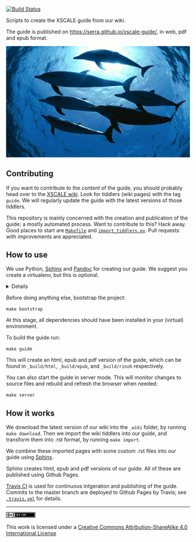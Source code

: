 [![Build Status](https://travis-ci.org/serra/xscale-guide.svg?branch=master)][Travis CI]

Scripts to create the XSCALE guide from our wiki.

The guide is published on https://serra.github.io/xscale-guide/,
in web, pdf and epub format.

![XSCALE is like a pod of dolphins, not dancing elephants](./source/_static/xscale-wide.png)

## Contributing

If you want to contribute to the *content* of the guide,
you should probably head over to the [XSCALE wiki].
Look for tiddlers (wiki pages) with the tag `guide`.
We will regularly update the guide with 
the latest versions of those tiddlers.

This repository is mainly concerned 
with the creation and publication of the guide;
a mostly automated process.
Want to contribute to this? Hack away. 
Good places to start are 
[`Makefile`](./Makefile) and [`import_tiddlers.py`](./import_tiddlers.py).
Pull requests with improvements are appreciated.

## How to use

We use Python, [Sphinx] and [Pandoc] for creating our guide.
We suggest you create a virtualenv, but this is optional.

<details>
<pre>
virtualenv venv
source venv/bin/activate
</pre>
</details>

Before doing anything else, bootstrap the project:

```
make bootstrap
```

At this stage, all dependencies should have been installed in your (virtual) environment.

To build the guide run:

```
make guide
```

This will create an html, epub and pdf version of the guide,
which can be found in `_build/html`, `_build/epub`, and `_build/rinoh` respectively.

You can also start the guide in server mode.
This will monitor changes to source files and rebuild and refresh the browser when needed:

```
make server
```

## How it works

We download the latest version of our wiki into the `_wiki` folder,
by running `make download`.
Then we import the wiki tiddlers into our guide,
and transform them into .rst format,
by running `make import`.

We combine these imported pages with some custom .rst files 
into our guide using [Sphinx].

Sphinx creates html, epub and pdf versions of our guide.
All of these are published using Github Pages.

[Travis CI] is used for continuous intgeration and publishing of the guide. 
Commits to the master branch are deployed to Github Pages by Travis;
see [`.travis.yml`](./.travis.yml) for details.

---

[![CC BY-SA](source/_static/ccbysa.png)][CC BY-SA]

This work is licensed under a [Creative Commons Attribution-ShareAlike 4.0 International License][CC BY-SA]


 [XSCALE wiki]: https://xscsale.wiki
 [Sphinx]: http://www.sphinx-doc.org/
 [Pandoc]: https://pandoc.org/
 [Travis CI]: https://travis-ci.org/serra/xscale-guide
 [CC BY-SA]: http://creativecommons.org/licenses/by-sa/4.0/
